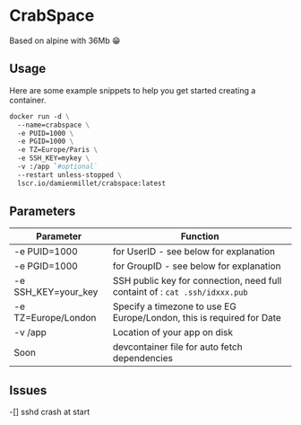 # CrabSpace

Based on alpine with 36Mb 😁

## Usage

Here are some example snippets to help you get started creating a container.

```dockerfile
docker run -d \
  --name=crabspace \
  -e PUID=1000 \
  -e PGID=1000 \
  -e TZ=Europe/Paris \
  -e SSH_KEY=mykey \
  -v :/app `#optional`
  --restart unless-stopped \
  lscr.io/damienmillet/crabspace:latest
```

## Parameters

| Parameter           | Function                                                     |
| ------------------- | ------------------------------------------------------------ |
| -e PUID=1000        | for UserID - see below for explanation                       |
| -e PGID=1000        | for GroupID - see below for explanation                      |
| -e SSH_KEY=your_key | SSH public key for connection, need full containt of : `cat .ssh/idxxx.pub` |
| -e TZ=Europe/London | Specify a timezone to use EG Europe/London, this is required for Date |
| -v /app             | Location of your app on disk                                 |
| Soon                | devcontainer file for auto fetch dependencies                |

## Issues

-[] sshd crash at start
